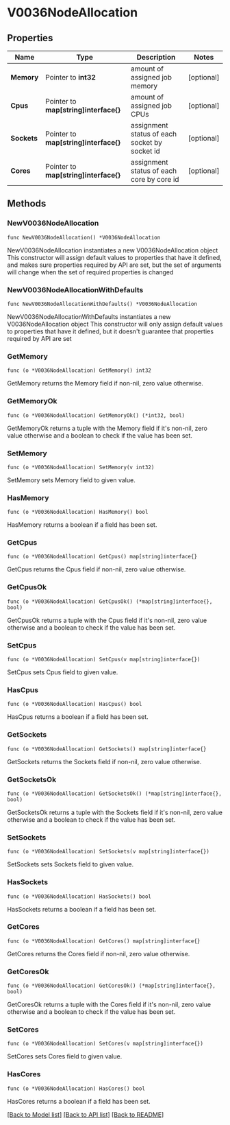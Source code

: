 # V0036NodeAllocation

## Properties

Name | Type | Description | Notes
------------ | ------------- | ------------- | -------------
**Memory** | Pointer to **int32** | amount of assigned job memory | [optional] 
**Cpus** | Pointer to **map[string]interface{}** | amount of assigned job CPUs | [optional] 
**Sockets** | Pointer to **map[string]interface{}** | assignment status of each socket by socket id | [optional] 
**Cores** | Pointer to **map[string]interface{}** | assignment status of each core by core id | [optional] 

## Methods

### NewV0036NodeAllocation

`func NewV0036NodeAllocation() *V0036NodeAllocation`

NewV0036NodeAllocation instantiates a new V0036NodeAllocation object
This constructor will assign default values to properties that have it defined,
and makes sure properties required by API are set, but the set of arguments
will change when the set of required properties is changed

### NewV0036NodeAllocationWithDefaults

`func NewV0036NodeAllocationWithDefaults() *V0036NodeAllocation`

NewV0036NodeAllocationWithDefaults instantiates a new V0036NodeAllocation object
This constructor will only assign default values to properties that have it defined,
but it doesn't guarantee that properties required by API are set

### GetMemory

`func (o *V0036NodeAllocation) GetMemory() int32`

GetMemory returns the Memory field if non-nil, zero value otherwise.

### GetMemoryOk

`func (o *V0036NodeAllocation) GetMemoryOk() (*int32, bool)`

GetMemoryOk returns a tuple with the Memory field if it's non-nil, zero value otherwise
and a boolean to check if the value has been set.

### SetMemory

`func (o *V0036NodeAllocation) SetMemory(v int32)`

SetMemory sets Memory field to given value.

### HasMemory

`func (o *V0036NodeAllocation) HasMemory() bool`

HasMemory returns a boolean if a field has been set.

### GetCpus

`func (o *V0036NodeAllocation) GetCpus() map[string]interface{}`

GetCpus returns the Cpus field if non-nil, zero value otherwise.

### GetCpusOk

`func (o *V0036NodeAllocation) GetCpusOk() (*map[string]interface{}, bool)`

GetCpusOk returns a tuple with the Cpus field if it's non-nil, zero value otherwise
and a boolean to check if the value has been set.

### SetCpus

`func (o *V0036NodeAllocation) SetCpus(v map[string]interface{})`

SetCpus sets Cpus field to given value.

### HasCpus

`func (o *V0036NodeAllocation) HasCpus() bool`

HasCpus returns a boolean if a field has been set.

### GetSockets

`func (o *V0036NodeAllocation) GetSockets() map[string]interface{}`

GetSockets returns the Sockets field if non-nil, zero value otherwise.

### GetSocketsOk

`func (o *V0036NodeAllocation) GetSocketsOk() (*map[string]interface{}, bool)`

GetSocketsOk returns a tuple with the Sockets field if it's non-nil, zero value otherwise
and a boolean to check if the value has been set.

### SetSockets

`func (o *V0036NodeAllocation) SetSockets(v map[string]interface{})`

SetSockets sets Sockets field to given value.

### HasSockets

`func (o *V0036NodeAllocation) HasSockets() bool`

HasSockets returns a boolean if a field has been set.

### GetCores

`func (o *V0036NodeAllocation) GetCores() map[string]interface{}`

GetCores returns the Cores field if non-nil, zero value otherwise.

### GetCoresOk

`func (o *V0036NodeAllocation) GetCoresOk() (*map[string]interface{}, bool)`

GetCoresOk returns a tuple with the Cores field if it's non-nil, zero value otherwise
and a boolean to check if the value has been set.

### SetCores

`func (o *V0036NodeAllocation) SetCores(v map[string]interface{})`

SetCores sets Cores field to given value.

### HasCores

`func (o *V0036NodeAllocation) HasCores() bool`

HasCores returns a boolean if a field has been set.


[[Back to Model list]](../README.md#documentation-for-models) [[Back to API list]](../README.md#documentation-for-api-endpoints) [[Back to README]](../README.md)


